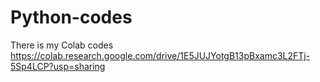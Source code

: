 # Python-codes
There is my Colab codes  https://colab.research.google.com/drive/1E5JUJYotgB13pBxamc3L2FTj-5Sp4LCP?usp=sharing
